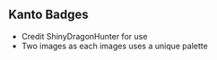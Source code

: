 ## Kanto Badges
- Credit ShinyDragonHunter for use
- Two images as each images uses a unique palette